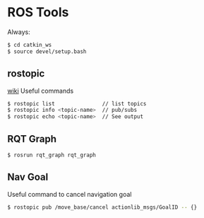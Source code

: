 # ROS Tools
Always:
```bash
$ cd catkin_ws
$ source devel/setup.bash
```

## rostopic
[wiki](http://wiki.ros.org/rostopic)
Useful commands
```bash
$ rostopic list               // list topics
$ rostopic info <topic-name>  // pub/subs
$ rostopic echo <topic-name>  // See output
```

## RQT Graph
```bash
$ rosrun rqt_graph rqt_graph
```

## Nav Goal
Useful command to cancel navigation goal
```bash
$ rostopic pub /move_base/cancel actionlib_msgs/GoalID -- {}
```
